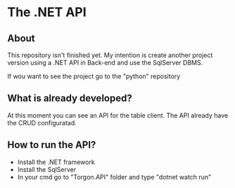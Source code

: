 # The .NET API

## About
<p>
  This repository isn't finished yet. My intention is create another project version using a .NET API in Back-end and use the SqlServer DBMS.
</p>

<p>
  If wou want to see the project go to the "python" repository
</p>


## What is already developed?

<p>
  At this moment you can see an API for the table client. The API already have the CRUD configuratad.
</p>

## How to run the API?

<ul>
  <li>Install the .NET framework</li>
  <li>Install the SqlServer</li>
  <li>In your cmd go to "Torgon.API" folder and type "dotnet watch run"</li>
</ul>